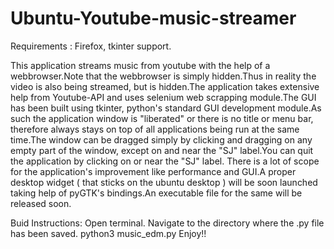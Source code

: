 # Ubuntu-Youtube-music-streamer

Requirements : Firefox, tkinter support.

This application streams music from youtube with the help of a webbrowser.Note that the webbrowser is simply hidden.Thus in reality the video is also being streamed, but is hidden.The application takes extensive help from Youtube-API and uses selenium web scrapping module.The GUI has been built using tkinter, python's standard GUI development module.As such the application window is "liberated" or there is no title or menu bar, therefore always stays on top of all applications being run at the same time.The window can be dragged simply by clicking and dragging on any empty part of the window, except on and near the "SJ" label.You can quit the application by clicking on or near the "SJ" label.
There is a lot of scope for the application's improvement like performance and GUI.A proper desktop widget ( that sticks on the ubuntu desktop ) will be soon launched taking help of pyGTK's bindings.An executable file for the same will be released soon.

Buid Instructions:
    Open terminal.
    Navigate to the directory where the .py file has been saved.
    python3 music_edm.py
    Enjoy!!
